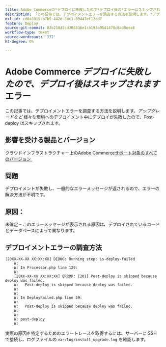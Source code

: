 ```yaml
---
title: Adobe Commerceの*デプロイに失敗したので*デプロイ後の*エラーはスキップされます
description: 「この記事では、デプロイメントエラーを調査する方法を説明します。*デプロイに失敗したので、Post-deploy はスキップされます*」
exl-id: cd0a3015-b7b9-442e-8ac1-89447ef12cd7
feature: Deploy
source-git-commit: 83b21845cd306336e1cb193a9541478c8a38eea8
workflow-type: tm+mt
source-wordcount: '137'
ht-degree: 0%

---
```


# Adobe Commerce *デプロイに失敗したので、デプロイ後はスキップされます* エラー

この記事では、デプロイメントエラーを調査する方法を説明します。*アップグレードなど* 様々な環境へのデプロイメント中にデプロイが失敗したので、Post-deploy はスキップされます。

## 影響を受ける製品とバージョン

クラウドインフラストラクチャー上のAdobe Commerce[&#x200B; サポート対象のすべてのバージョン &#x200B;](https://www.adobe.com/content/dam/cc/en/legal/terms/enterprise/pdfs/Adobe-Commerce-Software-Lifecycle-Policy.pdf)

## 問題

デプロイメントが失敗し、一般的なエラーメッセージが返されるので、エラーの解決方法が不明です。

## 原因：

未確定 – このエラーメッセージが表示される原因は、デプロイされているコードとデータベースによって異なります。

## デプロイメントエラーの調査方法

```
[20XX-XX-XX XX:XX:XX] DEBUG: Running step: is-deploy-failed
    W:
    W: In Processor.php line 129:
    W:
    [20XX-XX-XX XX:XX:XX] ERROR: [201] Post-deploy is skipped because deploy was failed.
    W:   Post-deploy is skipped because deploy was failed.
    W:
    W:
    W: In DeployFailed.php line 39:
    W:
    W:   Post-deploy is skipped because deploy was failed.
    W:
    W:
    W: post-deploy
    W:
```

実際の原因を特定するためのエラートレースを取得するには、サーバーに SSH で接続し、ログファイルの `var/log/install_upgrade.log` を確認します。
